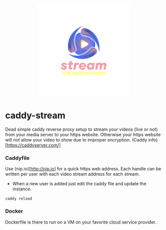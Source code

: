 <p align="center">
    <img src="assets/caddy_video_logo.png" width=300 height=300>    
</p>

# caddy-stream
Dead simple caddy reverse proxy setup to stream your videos (live or not) from your media server to your https website. Otherwise your https website will not allow your video to show due to improper encryption. (Caddy info)[https://caddyserver.com/]

### Caddyfile

Use (nip.io)[http://nip.io] for a quick https web address. Each handle can be written per user with each video stream address for each stream.
* When a new user is added just edit the caddy file and update the instance.

```
caddy reload
```

### Docker
Dockerfile is there to run on a VM on your favorite cloud service provider. 